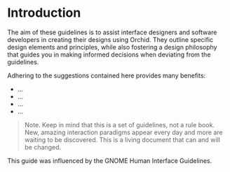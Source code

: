 
# Introduction

The aim of these guidelines is to assist interface designers and software developers in creating their designs using Orchid.
They outline specific design elements and principles, while also fostering a design philosophy that guides you
in making informed decisions when deviating from the guidelines.


Adhering to the suggestions contained here provides many benefits:


- ...
- ...
- ...
- ...



> Note. Keep in mind that this is a set of guidelines, not a rule book. 
New, amazing interaction paradigms appear every day and more are waiting to be discovered.
This is a living document that can and will be changed.


This guide was influenced by the GNOME Human Interface Guidelines.
